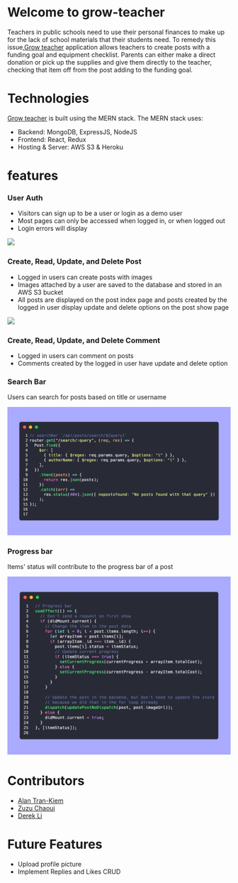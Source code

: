 # Welcome to grow-teacher

Teachers in public schools need to use their personal finances to make up for the lack of school materials that their students need. To remedy this issue,[Grow teacher](https://grow-teacher.herokuapp.com/login) application allows teachers to create posts with a funding goal and equipment checklist. Parents can either make a direct donation or pick up the supplies and give them directly to the teacher, checking that item off from the post adding to the funding goal.
# Technologies

[Grow teacher](https://grow-teacher.herokuapp.com/login) is built using the MERN stack. The MERN stack uses:
* Backend: MongoDB, ExpressJS, NodeJS
* Frontend: React, Redux
* Hosting & Server: AWS S3 & Heroku

# features
### User Auth
* Visitors can sign up to be a user or login as a demo user
* Most pages can only be accessed when logged in, or when logged out
* Login errors will display

![](https://github.com/loFiWaterCat/grow-teacher/blob/readme/images/Screen-Recording-2022-10-09-at-9.gif)

### Create, Read, Update, and Delete Post
* Logged in users can create posts with images
* Images attached by a user are saved to the database and stored in an AWS S3 bucket
* All posts are displayed on the post index page and posts created by the logged in user display update and delete options on the post show page

![](https://github.com/loFiWaterCat/grow-teacher/blob/readme/images/Screen_Recording_2022-10-10_at_12_45_00_PM_AdobeExpress.gif)

### Create, Read, Update, and Delete Comment
* Logged in users can comment on posts
* Comments created by the logged in user have update and delete option

### Search Bar
Users can search for posts based on title or username

![](https://github.com/loFiWaterCat/grow-teacher/blob/main/frontend/src/assets/images/search-code.png)

### Progress bar
Items' status will contribute to the progress bar of a post

![](https://github.com/loFiWaterCat/grow-teacher/blob/main/frontend/src/assets/images/progress-bar-code.png)

# Contributors
* [Alan Tran-Kiem](https://github.com/loFiWaterCat)
* [Zuzu Chaoui](https://github.com/zoumus)
* [Derek Li](https://github.com/deli123)

# Future Features
* Upload profile picture
* Implement Replies and Likes CRUD

